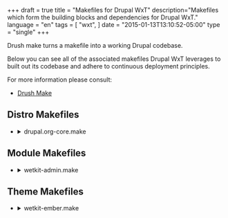 +++
draft = true
title = "Makefiles for Drupal WxT"
description="Makefiles which form the building blocks and dependencies for Drupal WxT."
language = "en"
tags = [
    "wxt",
]
date = "2015-01-13T13:10:52-05:00"
type = "single"
+++

Drush make turns a makefile into a working Drupal codebase.

Below you can see all of the associated makefiles Drupal WxT leverages to built out its codebase and adhere to continuous deployment principles.

For more information please consult:

* [Drush Make][drush_make]

## Distro Makefiles

<ul class="linenums list-unstyled wb-prettify all-pre">
    <li>
        <details>
            <summary>drupal.org-core.make</summary>
            <p><pre class="nowrap">
    api = 2
    core = 7.x

    projects[drupal][version] = 7.41
    projects[drupal][type] = core

    ; Patches for Drupal Core
    projects[drupal][patch][405360] = http://drupal.org/files/issues/aria-describedby_2.patch
    projects[drupal][patch][460408] = http://drupal.org/files/issues/menu-access_unpublished-nodes_460408-157.patch
    projects[drupal][patch][728702] = http://drupal.org/files/issues/install-redirect-on-empty-database-728702-36.patch
    projects[drupal][patch][865536] = http://drupal.org/files/drupal-865536-204.patch
    projects[drupal][patch][889772] = http://drupal.org/files/issues/drupal7-backport-889772-186.patch
    projects[drupal][patch][1081266] = http://drupal.org/files/drupal-1081266-102-drupal_get_filename-D7.patch
    projects[drupal][patch][1443308] = http://drupal.org/files/issues/drupal-1443308-49-module_load_include-static-cache.patch
    projects[drupal][patch][1443342] = http://drupal.org/files/drupal-1443342-1-inline-file_uri_scheme-in-file_stream_wrapper_uri_normalize.patch
    projects[drupal][patch][1470656] = http://drupal.org/files/drupal-1470656-14.patch
    projects[drupal][patch][1710656] = http://drupal.org/files/drupal-1710656-3-skip-hidden-menu-items-D7.patch
    projects[drupal][patch][1772316] = http://drupal.org/files/drupal7-allow_change_system-requirements-1772316-18.patch
    projects[drupal][patch][2289867] = http://drupal.org/files/issues/D7_port_fix_w3c_url_validation_html5_changes-2289867-1.patch
    projects[drupal][patch][2383823] = http://drupal.org/files/issues/2383823-check_name_empty-1.patch
    projects[drupal][patch][2339447] = http://drupal.org/files/issues/2339447-73-optimize_drupal_find_theme_functions.patch
            </pre></p>
        </details>
    </li>
    <li>
        <details>
            <summary>drupal.org.make</summary>
            <p><pre class="nowrap">
    api = 2
    core = 7.x

    ; WxT Foundation (Custom)

    projects[wetkit_admin][version] = 4.x-dev
    projects[wetkit_admin][subdir] = custom
    projects[wetkit_admin][download][type] = git
    projects[wetkit_admin][download][revision] = a475fbf
    projects[wetkit_admin][download][branch] = 7.x-4.x

    projects[wetkit_bean][version] = 4.x-dev
    projects[wetkit_bean][subdir] = custom
    projects[wetkit_bean][download][type] = git
    projects[wetkit_bean][download][revision] = f99e895
    projects[wetkit_bean][download][branch] = 7.x-4.x

    projects[wetkit_breadcrumbs][version] = 4.x-dev
    projects[wetkit_breadcrumbs][subdir] = custom
    projects[wetkit_breadcrumbs][download][type] = git
    projects[wetkit_breadcrumbs][download][branch] = 7.x-4.x

    projects[wetkit_core][version] = 4.x-dev
    projects[wetkit_core][subdir] = custom
    projects[wetkit_core][download][type] = git
    projects[wetkit_core][download][revision] = 34fb3aa
    projects[wetkit_core][download][branch] = 7.x-4.x

    projects[wetkit_demo][version] = 4.x-dev
    projects[wetkit_demo][subdir] = custom
    projects[wetkit_demo][download][type] = git
    projects[wetkit_demo][download][branch] = 7.x-4.x

    projects[wetkit_deployment][version] = 4.x-dev
    projects[wetkit_deployment][subdir] = custom
    projects[wetkit_deployment][download][type] = git
    projects[wetkit_deployment][download][revision] = 4d5a985
    projects[wetkit_deployment][download][branch] = 7.x-4.x

    projects[wetkit_images][version] = 4.x-dev
    projects[wetkit_images][subdir] = custom
    projects[wetkit_images][download][type] = git
    projects[wetkit_images][download][revision] = c1d9585
    projects[wetkit_images][download][branch] = 7.x-4.x

    projects[wetkit_language][version] = 4.x-dev
    projects[wetkit_language][subdir] = custom
    projects[wetkit_language][download][type] = git
    projects[wetkit_language][download][revision] = fafe225
    projects[wetkit_language][download][branch] = 7.x-4.x

    projects[wetkit_layouts][version] = 4.x-dev
    projects[wetkit_layouts][subdir] = custom
    projects[wetkit_layouts][download][type] = git
    projects[wetkit_layouts][download][revision] = 471b25d
    projects[wetkit_layouts][download][branch] = 7.x-4.x

    projects[wetkit_menu][version] = 4.x-dev
    projects[wetkit_menu][subdir] = custom
    projects[wetkit_menu][download][type] = git
    projects[wetkit_menu][download][revision] = 1d07c86
    projects[wetkit_menu][download][branch] = 7.x-4.x

    projects[wetkit_metatag][version] = 4.x-dev
    projects[wetkit_metatag][subdir] = custom
    projects[wetkit_metatag][download][type] = git
    projects[wetkit_metatag][download][revision] = 6df1ffb
    projects[wetkit_metatag][download][branch] = 7.x-4.x

    projects[wetkit_migrate][version] = 4.x-dev
    projects[wetkit_migrate][subdir] = custom
    projects[wetkit_migrate][download][type] = git
    projects[wetkit_migrate][download][branch] = 7.x-4.x

    projects[wetkit_og][version] = 4.x-dev
    projects[wetkit_og][subdir] = custom
    projects[wetkit_og][download][type] = git
    projects[wetkit_og][download][branch] = 7.x-4.x

    projects[wetkit_pages][version] = 4.x-dev
    projects[wetkit_pages][subdir] = custom
    projects[wetkit_pages][download][type] = git
    projects[wetkit_pages][download][revision] = a7f27ad
    projects[wetkit_pages][download][branch] = 7.x-4.x

    projects[wetkit_search][version] = 4.x-dev
    projects[wetkit_search][subdir] = custom
    projects[wetkit_search][download][type] = git
    projects[wetkit_search][download][branch] = 7.x-4.x

    projects[wetkit_test][version] = 4.x-dev
    projects[wetkit_test][subdir] = custom
    projects[wetkit_test][download][type] = git
    projects[wetkit_test][download][revision] = dd562c3
    projects[wetkit_test][download][branch] = 7.x-4.x

    projects[wetkit_theme][version] = 4.x-dev
    projects[wetkit_theme][subdir] = custom
    projects[wetkit_theme][download][type] = git
    projects[wetkit_theme][download][branch] = 7.x-4.x

    projects[wetkit_users][version] = 4.x-dev
    projects[wetkit_users][subdir] = custom
    projects[wetkit_users][download][type] = git
    projects[wetkit_users][download][branch] = 7.x-4.x

    projects[wetkit_webform][version] = 4.x-dev
    projects[wetkit_webform][subdir] = custom
    projects[wetkit_webform][download][type] = git
    projects[wetkit_webform][download][branch] = 7.x-4.x

    projects[wetkit_wetboew][version] = 4.x-dev
    projects[wetkit_wetboew][subdir] = custom
    projects[wetkit_wetboew][download][type] = git
    projects[wetkit_wetboew][download][branch] = 7.x-4.x

    projects[wetkit_widgets][version] = 4.x-dev
    projects[wetkit_widgets][subdir] = custom
    projects[wetkit_widgets][download][type] = git
    projects[wetkit_widgets][download][branch] = 7.x-4.x

    projects[wetkit_wysiwyg][version] = 4.x-dev
    projects[wetkit_wysiwyg][subdir] = custom
    projects[wetkit_wysiwyg][download][type] = git
    projects[wetkit_wysiwyg][download][branch] = 7.x-4.x

    ; WxT Foundation (Themes)

    projects[wetkit_ember][version] = 4.x-dev
    projects[wetkit_ember][download][type] = git
    projects[wetkit_ember][download][branch] = 7.x-4.x

    projects[wetkit_bootstrap][version] = 4.x-dev
    projects[wetkit_bootstrap][download][type] = git
    projects[wetkit_bootstrap][download][revision] = b3f803d
    projects[wetkit_bootstrap][download][branch] = 7.x-4.x

    projects[wetkit_shiny][version] = 4.x-dev
    projects[wetkit_shiny][download][type] = git
    projects[wetkit_shiny][download][branch] = 7.x-4.x
            </pre></p>
        </details>
    </li>
</ul>

## Module Makefiles

<ul class="linenums list-unstyled wb-prettify all-pre">
    <li>
        <details>
            <summary>wetkit-admin.make</summary>
            <p><pre class="nowrap">
    ; WetKit Admin Makefile

    api = 2
    core = 7.x

    ; Contrib

    projects[admin_menu][version] = 3.0-rc5
    projects[admin_menu][subdir] = contrib

    projects[admin_views][version] = 1.5
    projects[admin_views][subdir] = contrib

    projects[admin_select][version] = 1.5
    projects[admin_select][subdir] = contrib

    projects[backports][version] = 1.0-alpha1
    projects[backports][subdir] = contrib

    projects[date_popup_authored][version] = 1.2
    projects[date_popup_authored][subdir] = contrib

    projects[jquery_update][version] = 2.7
    projects[jquery_update][subdir] = contrib
    projects[jquery_update][patch][1969244] = http://drupal.org/files/issues/jquery_update-theme-specific-version-1969244-37.patch

    projects[module_filter][version] = 2.0
    projects[module_filter][subdir] = contrib
    projects[module_filter][patch][2445133] = http://drupal.org/files/issues/clear-link-placement-problem-on-modules-admin-page-2445133-1_0.patch

    ; Contrib for WetKit NavBar

    projects[escape_admin][version] = 1.2
    projects[escape_admin][subdir] = contrib

    projects[navbar][version] = 1.6
    projects[navbar][subdir] = contrib
    projects[navbar][patch][2377149] = http://drupal.org/files/issues/navbar_modernizr-2377149-1.patch
    projects[navbar][patch][2477473] = http://drupal.org/files/issues/2477473_navbar_narrownavbarwidth_1.patch

    projects[responsive_preview][version] = 1.1
    projects[responsive_preview][subdir] = contrib
    projects[responsive_preview][patch][2175453] = http://drupal.org/files/issues/responsive.patch
    projects[responsive_preview][patch][2256131] = http://drupal.org/files/issues/responsive_preview-subdir_site_suport-2256131-1.patch
    projects[responsive_preview][patch][2263209] = http://drupal.org/files/issues/responsive_preview-item_list-new.patch
    projects[responsive_preview][patch][2434913] = http://drupal.org/files/issues/unable_to_scroll_down-2434913-1.patch
            </pre></p>
        </details>
    </li>
    <li>
        <details>
            <summary>wetkit-bean.make</summary>
            <p><pre class="nowrap">
    ; WetKit Bean Makefile

    api = 2
    core = 7.x

    ; Modules for WetKit Bean

    projects[bean][version] = 1.9
    projects[bean][subdir] = contrib
    projects[bean][patch][1995770] = http://drupal.org/files/issues/bean-auto-entitylabel-fix-1995770-3.patch
    projects[bean][patch][2295973] = http://drupal.org/files/issues/bean_migration_support-2295973-02.patch
            </pre></p>
        </details>
    </li>
    <li>
        <details>
            <summary>wetkit-breadcrumbs.make</summary>
            <p><pre class="nowrap">
    ; WetKit Breadcrumbs Makefile

    api = 2
    core = 7.x

    ; Modules for WetKit Breadcrumbs

    projects[path_breadcrumbs][version] = 3.3
    projects[path_breadcrumbs][subdir] = contrib
    projects[path_breadcrumbs][patch][2056345] = http://drupal.org/files/issues/translatable_path-2056345-01.patch
            </pre></p>
        </details>
    </li>
    <li>
        <details>
            <summary>wetkit-core.make</summary>
            <p><pre class="nowrap">
    ; WetKit Core Makefile

    api = 2
    core = 7.x

    ; Modules

    projects[advanced_help][version] = 1.3
    projects[advanced_help][subdir] = contrib

    projects[apps][version] = 1.0-rc1
    projects[apps][subdir] = contrib

    projects[better_formats][version] = 1.0-beta1
    projects[better_formats][subdir] = contrib
    projects[better_formats][patch][1717470] = http://drupal.org/files/issues/better_formats_strict_warning-1717470-03.patch
    projects[better_formats][patch][1712360] = http://drupal.org/files/issues/better_formats_description-1712360-02.patch

    projects[ctools][version] = 1.9
    projects[ctools][subdir] = contrib
    projects[ctools][patch][2399313] = http://drupal.org/files/issues/ctools-2399313-1-Relationship-optional-context.patch
    projects[ctools][patch][2401635] = http://drupal.org/files/issues/ctools-views-content-custom-url-1417630-06.patch
    projects[ctools][patch][2265451] = http://drupal.org/files/issues/hide_empty_page_title-2265451-13.patch
    projects[ctools][patch][2437773] = http://drupal.org/files/issues/attached_css_and_js-2437773-18.patch

    projects[date][version] = 2.9
    projects[date][subdir] = contrib

    projects[defaultconfig][version] = 1.0-alpha11
    projects[defaultconfig][subdir] = contrib

    projects[devel][version] = 1.5
    projects[devel][subdir] = contrib

    projects[diff][version] = 3.2
    projects[diff][subdir] = contrib

    projects[elements][version] = 1.4
    projects[elements][subdir] = contrib

    projects[entity][version] = 1.6
    projects[entity][subdir] = contrib
    projects[entity][patch][2020325] = http://drupal.org/files/issues/entity-ctools-content-type-from-context-2020325-24.patch

    projects[entityreference][version] = 1.1
    projects[entityreference][subdir] = contrib

    projects[entityreference_prepopulate][version] = 1.5
    projects[entityreference_prepopulate][subdir] = contrib

    projects[entity_view_mode][version] = 1.0-rc1
    projects[entity_view_mode][subdir] = contrib

    projects[fape][version] = 1.2
    projects[fape][subdir] = contrib

    projects[features][version] = 2.7
    projects[features][subdir] = contrib

    projects[fences][version] = 1.x-dev
    projects[fences][subdir] = contrib
    projects[fences][type] = module
    projects[fences][download][type] = git
    projects[fences][download][revision] = 67206b5
    projects[fences][download][branch] = 7.x-1.x

    projects[field_collection][version] = 1.x-dev
    projects[field_collection][subdir] = contrib
    projects[field_collection][download][type] = git
    projects[field_collection][download][revision] = ae778f2
    projects[field_collection][download][branch] = 7.x-1.x
    projects[field_collection][patch][1344672] = http://drupal.org/files/issues/field_collection-et-1344672-187.patch
    projects[field_collection][patch][2075325] = http://drupal.org/files/issues/field_collection-field_collection_uuid-2075325-3.patch
    projects[field_collection][patch][2298877] = http://drupal.org/files/issues/migration_field_collection-2298877-02.patch

    projects[field_group][version] = 1.4
    projects[field_group][subdir] = contrib

    projects[fontawesome][version] = 2.5
    projects[fontawesome][subdir] = contrib
    projects[fontawesome][patch][2590491] = http://drupal.org/files/issues/wetkit_core-2590491-6.patch

    projects[hierarchical_select][version] = 3.0-beta2
    projects[hierarchical_select][subdir] = contrib

    projects[icon][version] = 1.0-beta6
    projects[icon][subdir] = contrib

    projects[libraries][version] = 2.2
    projects[libraries][subdir] = contrib
    projects[libraries][patch][2352251] = http://drupal.org/files/issues/0001-there-is-no-hook_libraries_paths-it-should-be-hook_l.patch

    projects[link][version] = 1.3
    projects[link][subdir] = contrib
    projects[link][patch][2055111] = http://drupal.org/files/issues/why_is_re_loading_the-2055111-4.patch

    projects[linkchecker][version] = 1.2
    projects[linkchecker][subdir] = contrib
    projects[linkchecker][patch][2340211] = http://drupal.org/files/issues/error_on_submission-2340211-10.patch.txt

    projects[menu_attributes][version] = 1.0-rc3
    projects[menu_attributes][subdir] = contrib

    projects[menu_block][version] = 2.7
    projects[menu_block][subdir] = contrib
    projects[menu_block][patch][2567871] = http://drupal.org/files/issues/support_menu_block_mode_5-2567871-2.patch
    projects[menu_block][patch][2567875] = http://drupal.org/files/issues/support_menu_block_theme_overrides-2567875-2.patch
    projects[menu_block][patch][2282933] = http://drupal.org/files/issues/menu_block-uuid-2282933-23.patch

    projects[password_policy][version] = 1.12
    projects[password_policy][subdir] = contrib

    projects[panelizer][version] = 3.2-beta1
    projects[panelizer][subdir] = contrib

    projects[panels][version] = 3.5
    projects[panels][subdir] = contrib
    projects[panels][patch][1588212] = http://drupal.org/files/issues/panels-1588212-10.patch
    projects[panels][patch][2192355] = http://drupal.org/files/issues/i18n_panels_uuid_undefined-2192355-01.patch
    projects[panels][patch][2253919] = http://drupal.org/files/issues/panels-re-generated-uuids-on-clone.patch
    projects[panels][patch][2508433] = http://drupal.org/files/issues/blocks_dont_support_optional_context-2508433-1.patch

    projects[panopoly_magic][version] = 1.28
    projects[panopoly_magic][subdir] = contrib
    projects[panopoly_magic][patch][2179413] = http://drupal.org/files/issues/panels_undefined_styles-2179413-13.patch

    projects[pathauto][version] = 1.3
    projects[pathauto][subdir] = contrib

    projects[pm_existing_pages][version] = 1.4
    projects[pm_existing_pages][subdir] = contrib

    projects[rules][version] = 2.9
    projects[rules][subdir] = contrib

    projects[splashify][version] = 1.3
    projects[splashify][subdir] = contrib

    projects[strongarm][version] = 2.0
    projects[strongarm][subdir] = contrib

    projects[token][version] = 1.6
    projects[token][subdir] = contrib

    projects[total_control][version] = 2.4
    projects[total_control][subdir] = contrib
    projects[total_control][patch][2134401] = http://drupal.org/files/issues/filtered_html_dashboard-2134401-01.patch
    projects[total_control][patch][2230019] = http://drupal.org/files/issues/array_key_exists_comments-2230019-01.patch

    projects[transliteration][version] = 3.2
    projects[transliteration][subdir] = contrib

    projects[uuid][version] = 1.0-beta1
    projects[uuid][subdir] = contrib
    projects[uuid][patch][2074621] = http://drupal.org/files/uuid_services_field_collection_revisions.patch
    projects[uuid][patch][2121031] = http://drupal.org/files/issues/uuid-empty_file-2121031-1.patch
    projects[uuid][patch][2145567] = http://drupal.org/files/issues/uuid_ctools_context-2145567-16.patch
    projects[uuid][patch][2279081] = http://drupal.org/files/issues/term_access_uuid-2279081-03.patch
    projects[uuid][patch][2391701] = http://drupal.org/files/issues/typeo_in_uuid_services_menu_description-2391701-02.patch

    projects[uuid_features][version] = 1.0-alpha4
    projects[uuid_features][subdir] = contrib
    projects[uuid_features][patch][2153157] = http://drupal.org/files/issues/uuid_features-undefined_index_when_processing_orphanned_bundles-2153157-2.patch

    projects[uuid_link][version] = 1.0-beta3
    projects[uuid_link][subdir] = contrib
    projects[uuid_link][patch][2101455] = http://drupal.org/files/uuid_link_entity_translation-2101455-9.patch
    projects[uuid_link][patch][2484927] = http://drupal.org/files/issues/linkit_uuid-2484927-8.patch

    projects[views][version] = 3.13
    projects[views][subdir] = contrib
    projects[views][patch][1331056] = http://drupal.org/files/issues/views-3.x-dev-issue_1331056-52.patch
    projects[views][patch][1863358] = http://drupal.org/files/1863358-grid-format-striping-8.patch
    projects[views][patch][2037469] = http://drupal.org/files/views-exposed-sorts-2037469-1.patch

    projects[views_autocomplete_filters][version] = 1.2
    projects[views_autocomplete_filters][subdir] = contrib

    projects[views_bootstrap][version] = 3.1
    projects[views_bootstrap][subdir] = contrib

    projects[views_bulk_operations][version] = 3.3
    projects[views_bulk_operations][subdir] = contrib

    projects[workbench][version] = 1.2
    projects[workbench][subdir] = contrib
    projects[workbench][patch][1354320] = http://drupal.org/files/content-creation-permissions-1354320-6.patch
    projects[workbench][patch][1388220] = http://drupal.org/files/workbench-my_edits_view-1388220-14.patch
    projects[workbench][patch][2075467] = http://drupal.org/files/issues/workbench_uuid-2075467-01.patch

    projects[workbench_moderation][version] = 1.x-dev
    projects[workbench_moderation][subdir] = contrib
    projects[workbench_moderation][type] = module
    projects[workbench_moderation][download][type] = git
    projects[workbench_moderation][download][revision] = a90378d
    projects[workbench_moderation][download][branch] = 7.x-1.x
    ; Trivial
    projects[workbench_moderation][patch][1237558] = http://drupal.org/files/double-messages-1237558-7.patch
    projects[workbench_moderation][patch][1732802] = http://drupal.org/files/workbench-moderation-draft-terminology-1732802-1.patch
    projects[workbench_moderation][patch][1785798] = http://drupal.org/files/workbench_moderation-revision-moderation-edit-link-1785798-14.patch
    projects[workbench_moderation][patch][1787214] = http://drupal.org/files/workbench_moderation-vbo-revision-1787214-13.patch
    projects[workbench_moderation][patch][1836680] = http://drupal.org/files/workbench-moderation-solr-index-1836680-1.patch
    projects[workbench_moderation][patch][1919706] = http://drupal.org/files/issues/workbench_moderation-entitymalformed-1919706-3.patch
    ; Extensively Tested
    projects[workbench_moderation][patch][1260112] = http://drupal.org/files/workbench_moderation_is_current-1260112-58.patch
    projects[workbench_moderation][patch][1330562] = http://drupal.org/files/workbench_moderation-entity-cache-1330562-22.patch
    projects[workbench_moderation][patch][1946392] = http://drupal.org/files/et_language-1946392-1.patch
    ; Stable
    projects[workbench_moderation][patch][1279290] = http://drupal.org/files/workbench_moderation-delete-current-unpublished-revision-1279290-16.patch
    projects[workbench_moderation][patch][1402860] = http://drupal.org/files/issues/workbench_moderation-panelizer_revisions-1402860-39.patch
    projects[workbench_moderation][patch][1408858] = http://drupal.org/files/default-moderation-state-1408858-12.patch
    projects[workbench_moderation][patch][1436260] = http://drupal.org/files/issues/1436260-workbench_moderation-states-node_save-999.patch
    projects[workbench_moderation][patch][2098151] = http://drupal.org/files/playnicewithpanels-2098151-01.patch
    projects[workbench_moderation][patch][2070389] = http://drupal.org/files/workbench_moderation-correctly_update_status-2070389-2.patch
    projects[workbench_moderation][patch][2099151] = http://drupal.org/files/workbench_moderation-better_migration_support-1445824-11.patch

    ; Libraries

    libraries[backbone][download][type] = get
    libraries[backbone][download][url] = https://github.com/jashkenas/backbone/archive/1.1.0.zip
    libraries[backbone][patch][2315315] = http://drupal.org/files/issues/backbone_source_map_distro-2315315-05.patch

    libraries[jstorage][download][type] = get
    libraries[jstorage][download][url] = https://github.com/andris9/jStorage/archive/v0.4.11.tar.gz

    libraries[underscore][download][type] = get
    libraries[underscore][download][url] = https://github.com/jashkenas/underscore/archive/1.5.2.zip
            </pre></p>
        </details>
    </li>
    <li>
        <details>
            <summary>wetkit-deployment.make</summary>
            <p><pre class="nowrap">
    ; WetKit Deployment Makefile

    api = 2
    core = 7.x

    ; Modules for WetKit Deployment

    projects[deploy][version] = 2.0-alpha3
    projects[deploy][subdir] = contrib
    projects[deploy][patch][1604938] = http://drupal.org/files/deploy-1604938_1.patch
    projects[deploy][patch][2052767] = http://drupal.org/files/deploy-undefined_variable_user-2052767-3.patch
    projects[deploy][patch][2092335] = http://drupal.org/files/deploy_new_alter_hook-2092335-4.patch
    projects[deploy][patch][2136595] = http://drupal.org/files/issues/helpful_helper_text-2136595-1.patch

    projects[deploy_services_client][version] = 1.0-beta2
    projects[deploy_services_client][subdir] = contrib

    projects[entity_dependency][version] = 1.0-alpha2
    projects[entity_dependency][subdir] = contrib
    projects[entity_dependency][patch][1589794] = http://drupal.org/files/entity_dependency_iterator_documentation-1589794-1.patch
    projects[entity_dependency][patch][1590280] = http://drupal.org/files/entity_dependency_comment_typos-1590280-1.patch
    projects[entity_dependency][patch][1772372] = http://drupal.org/files/documentation-1772372.patch
    projects[entity_dependency][patch][2051797] = http://drupal.org/files/2051797-file-bug-1.patch

    projects[entity_menu_links][version] = 1.0-alpha2
    projects[entity_menu_links][subdir] = contrib
    projects[entity_menu_links][patch][2089133] = http://drupal.org/files/issues/wetkit_deployment_entity_menu_links_create_new_menu-2089133-12.patch

    projects[environment_indicator][version] = 2.5
    projects[environment_indicator][subdir] = contrib

    projects[quicktabs][version] = 3.6
    projects[quicktabs][subdir] = contrib

    projects[services][version] = 3.12
    projects[services][subdir] = contrib
    projects[services][patch][2475119] = http://drupal.org/files/issues/services_wrong_function_call_in_node_resource-2475119-99.patch
    projects[services][patch][2480763] = http://drupal.org/files/issues/services_resource_admin_ui_styles_inheriting_from_theme-2480763-99.patch

    projects[shared_content][version] = 1.0-beta2
    projects[shared_content][subdir] = contrib

    projects[uuid_redirect][version] = 1.x-dev
    projects[uuid_redirect][subdir] = contrib
    projects[uuid_redirect][type] = module
    projects[uuid_redirect][download][type] = git
    projects[uuid_redirect][download][revision] = ce1ab849
    projects[uuid_redirect][download][branch] = 7.x-1.x
            </pre></p>
        </details>
    </li>
    <li>
        <details>
            <summary>wetkit-images.make</summary>
            <p><pre class="nowrap">
    ; WetKit Images Makefile

    api = 2
    core = 7.x

    ; Contrib

    projects[breakpoints][version] = 1.3
    projects[breakpoints][subdir] = contrib
    projects[breakpoints][patch][2378449] = http://drupal.org/files/issues/2415363-breakpoints-menu_rebuild-13.patch

    projects[picture][version] = 2.13
    projects[picture][subdir] = contrib
            </pre></p>
        </details>
    </li>
    <li>
        <details>
            <summary>wetkit-language.make</summary>
            <p><pre class="nowrap">
    ; WetKit Language Makefile

    api = 2
    core = 7.x

    ; Contrib

    projects[entity_translation][version] = 1.0-beta4
    projects[entity_translation][subdir] = contrib
    projects[entity_translation][patch][1989084] = http://drupal.org/files/issues/entity_translation-fix-i18n-menu-item-validate-1989084-8.patch
    projects[entity_translation][patch][2166157] = http://drupal.org/files/issues/edit_draft-2557443-18.patch
    projects[entity_translation][patch][2203801] = http://drupal.org/files/issues/i18n_taxonomy_integration-2203801-5.patch
    projects[entity_translation][patch][2305547] = http://drupal.org/files/issues/entity_translation-more-defensive-code.patch
    projects[entity_translation][patch][2415189] = http://drupal.org/files/issues/entity_translation_2415189_0.patch
    projects[entity_translation][patch][2452279] = http://drupal.org/files/issues/entity_translation-duplicated-langcode-variable-edit-access.patch

    projects[features_translations][version] = 2.0
    projects[features_translations][subdir] = contrib

    projects[i18n][version] = 1.13
    projects[i18n][subdir] = contrib

    projects[i18nviews][version] = 3.x-dev
    projects[i18nviews][type] = module
    projects[i18nviews][subdir] = contrib
    projects[i18nviews][download][type] = git
    projects[i18nviews][download][revision] = fdc8c33
    projects[i18nviews][download][branch] = 7.x-3.x
    projects[i18nviews][patch][1788832] = http://drupal.org/files/issues/transformed-contextual-filter-fix-178832-10.patch

    projects[language_switch][version] = 1.0-alpha2
    projects[language_switch][subdir] = contrib

    projects[l10n_client][version] = 1.3
    projects[l10n_client][subdir] = contrib

    projects[l10n_update][version] = 1.1
    projects[l10n_update][subdir] = contrib

    projects[potx][version] = 1.0
    projects[potx][subdir] = contrib

    projects[stringoverrides][version] = 1.8
    projects[stringoverrides][subdir] = contrib

    projects[title][version] = 1.x-dev
    projects[title][type] = module
    projects[title][subdir] = contrib
    projects[title][download][type] = git
    projects[title][download][revision] = 32e8016
    projects[title][download][branch] = 7.x-1.x

    projects[variable][version] = 2.5
    projects[variable][subdir] = contrib

    projects[webform_localization][version] = 4.0-alpha14
    projects[webform_localization][subdir] = contrib
            </pre></p>
        </details>
    </li>
    <li>
        <details>
            <summary>wetkit-metatag.make</summary>
            <p><pre class="nowrap">
    ; WetKit Metatag Makefile

    api = 2
    core = 7.x

    ; Modules for WetKit Metatag

    projects[metatag][version] = 1.7
    projects[metatag][subdir] = contrib
    projects[metatag][patch][1986032] = http://drupal.org/files/issues/metatag-n2546636-4.patch
    projects[metatag][patch][2113501] = http://drupal.org/files/issues/metatag-n2113501-10.patch
    projects[metatag][patch][2546636] = http://drupal.org/files/issues/twitter-n1986032-68.patch
    projects[metatag][patch][2560649] = http://drupal.org/files/issues/metatag-n2560649-3.patch
            </pre></p>
        </details>
    </li>
    <li>
        <details>
            <summary>wetkit-migrate.make</summary>
            <p><pre class="nowrap">
    ; WetKit Migrate Makefile

    api = 2
    core = 7.x

    ; Modules needed for Migration

    projects[migrate][version] = 2.8
    projects[migrate][type] = module
    projects[migrate][subdir] = contrib
    projects[migrate][patch][2290027] = http://drupal.org/files/issues/migrate_uuid_keep-2290027-02.patch

    projects[migrate_extras][version] = 2.5
    projects[migrate_extras][type] = module
    projects[migrate_extras][subdir] = contrib
    projects[migrate_extras][patch][2126725] = http://drupal.org/files/issues/migrate_media_attributes-2126725-01.patch

    ; Libraries

    libraries[spyc][download][type] = get
    libraries[spyc][download][url] = https://github.com/mustangostang/spyc/archive/0.5.1.tar.gz

    libraries[querypath][download][type] = git
    libraries[querypath][download][branch] = 3.x
    libraries[querypath][download][revision] = eeb67cc
    libraries[querypath][download][url] = https://github.com/technosophos/querypath.git
            </pre></p>
        </details>
    </li>
    <li>
        <details>
            <summary>wetkit-og.make</summary>
            <p><pre class="nowrap">
    ; WetKit Organic Groups Makefile

    api = 2
    core = 7.x

    ; Modules for WetKit Organic Groups

    projects[og][version] = 2.7
    projects[og][subdir] = contrib
            </pre></p>
        </details>
    </li>
    <li>
        <details>
            <summary>wetkit-search.make</summary>
            <p><pre class="nowrap">
    ; WetKit Search Makefile

    api = 2
    core = 7.x

    ; Facet API

    projects[date_facets][version] = 1.x-dev
    projects[date_facets][type] = module
    projects[date_facets][subdir] = contrib
    projects[date_facets][download][type] = git
    projects[date_facets][download][revision] = f2951ca
    projects[date_facets][download][branch] = 7.x-1.x
    projects[date_facets][patch][2016601] = http://drupal.org/files/issues/date_facets-date-facets-displayed-as-keys-2016601-6.patch
    projects[date_facets][patch][2280631] = http://drupal.org/files/issues/date_facets_beta2_dev_Missing_argument_2_Undifined_Index_index_id_field-2280631-5.patch

    projects[facetapi][version] = 1.5
    projects[facetapi][subdir] = contrib
    projects[facetapi][patch][2378693] = http://drupal.org/files/issues/notice_undefined-2378693-3.patch

    projects[facetapi_bonus][version] = 1.x-dev
    projects[facetapi_bonus][type] = module
    projects[facetapi_bonus][subdir] = contrib
    projects[facetapi_bonus][download][type] = git
    projects[facetapi_bonus][download][revision] = 1f2e720
    projects[facetapi_bonus][download][branch] = 7.x-1.x
    projects[facetapi_bonus][patch][1844680] = http://drupal.org/files/facetapi-warning.patch

    projects[facetapi_i18n][version] = 1.0-beta2
    projects[facetapi_i18n][subdir] = contrib
    projects[facetapi_i18n][patch][1741444] = http://drupal.org/files/double-encoding-fix-1741444-9.patch
    projects[facetapi_i18n][patch][2027055] = http://drupal.org/files/missing_reset_filters-2027055-01.patch

    ; Contrib Modules

    projects[custom_search][version] = 1.18
    projects[custom_search][subdir] = contrib

    projects[search404][version] = 1.3
    projects[search404][subdir] = contrib
            </pre></p>
        </details>
    </li>
    <li>
        <details>
            <summary>wetkit-webform.make</summary>
            <p><pre class="nowrap">
    ; WetKit Webform Makefile

    api = 2
    core = 7.x

    ; Modules

    projects[webform][version] = 4.11
    projects[webform][subdir] = contrib
    projects[webform][patch][2076483] = http://drupal.org/files/issues/webform_uuid-2076483-5.patch
            </pre></p>
        </details>
    </li>
    <li>
        <details>
            <summary>wetkit-wetboew.make</summary>
            <p><pre class="nowrap">
    ; WetKit WETBOEW Makefile

    api = 2
    core = 7.x

    ; Library for the Web Experience Toolkit jQuery Framework

    libraries[wet-boew][download][type] = get
    libraries[wet-boew][download][url] = https://github.com/wet-boew/wet-boew-cdn/archive/v4.0.18.tar.gz

    libraries[theme-wet-boew][download][type] = get
    libraries[theme-wet-boew][download][url] = https://github.com/wet-boew/themes-cdn/archive/v4.0.18-theme-wet-boew.tar.gz

    libraries[theme-base][download][type] = get
    libraries[theme-base][download][url] = https://github.com/wet-boew/themes-cdn/archive/v4.0.18-theme-base.tar.gz

    libraries[theme-gc-intranet][download][type] = get
    libraries[theme-gc-intranet][download][url] = https://github.com/wet-boew/themes-cdn/archive/v4.0.18-theme-gc-intranet.tar.gz

    libraries[theme-gcwu-fegc][download][type] = get
    libraries[theme-gcwu-fegc][download][url] = https://github.com/wet-boew/themes-cdn/archive/v4.0.18-theme-gcwu-fegc.tar.gz

    libraries[theme-gcweb][download][type] = get
    libraries[theme-gcweb][download][url] = https://github.com/wet-boew/themes-cdn/archive/v4.0.18-gcweb.tar.gz

    libraries[theme-ogpl][download][type] = get
    libraries[theme-ogpl][download][url] = https://github.com/wet-boew/themes-cdn/archive/v4.0.18-theme-ogpl.tar.gz
            </pre></p>
        </details>
    </li>
    <li>
        <details>
            <summary>wetkit-widgets.make</summary>
            <p><pre class="nowrap">
    ; WetKit Widgets Makefile

    api = 2
    core = 7.x

    projects[file_entity][version] = 2.0-beta2
    projects[file_entity][subdir] = contrib
    projects[file_entity][patch][2000934] = http://drupal.org/files/issues/allow_selection_of-2000934-30.patch
    projects[file_entity][patch][2198973] = http://drupal.org/files/issues/file_entity_override_widgets-2198973-01.patch

    projects[file_lock][version] = 2.0
    projects[file_lock][subdir] = contrib

    projects[media][version] = 2.0-beta1
    projects[media][subdir] = contrib
    projects[media][patch][2084287] = http://drupal.org/files/issues/media-file-name-focus-2084287-2.patch
    projects[media][patch][2187771] = http://drupal.org/files/issues/media_alt_attributes-2129273-24.patch
    projects[media][patch][2126697] = http://drupal.org/files/issues/media_wysiwyg_2126697-53.patch
    projects[media][patch][2272567] = http://drupal.org/files/issues/media_dialog_appears-2272567-8.patch
    projects[media][patch][2308487] = http://drupal.org/files/issues/media-alt-title-double-encoded-2308487-2.patch
            </pre></p>
        </details>
    </li>
    <li>
        <details>
            <summary>wetkit-wysiwyg.make</summary>
            <p><pre class="nowrap">
    ; WetKit WYSIWYG Makefile

    api = 2
    core = 7.x

    ; Contrib

    projects[linkit][version] = 3.4
    projects[linkit][subdir] = contrib
    projects[linkit][patch][2381549] = http://drupal.org/files/issues/linkit_improvements-2381549-8.patch

    projects[wysiwyg][version] = 2.x-dev
    projects[wysiwyg][subdir] = contrib
    projects[wysiwyg][download][type] = git
    projects[wysiwyg][download][revision] = 37dc07d
    projects[wysiwyg][download][branch] = 7.x-2.x
    projects[wysiwyg][patch][1786732] = http://drupal.org/files/wysiwyg-arbitrary_image_paths_markitup-1786732-3.patch

    ; Include our Editors

    libraries[ckeditor][download][type] = get
    libraries[ckeditor][download][url] = http://download.cksource.com/CKEditor/CKEditor/CKEditor%204.3.5/ckeditor_4.3.5_standard.zip

    libraries[markitup][download][type] = get
    libraries[markitup][download][url] = https://github.com/markitup/1.x/tarball/master
    libraries[markitup][patch][1715642] = http://drupal.org/files/1715642-adding-html-set-markitup-editor.patch
            </pre></p>
        </details>
    </li>
</ul>

## Theme Makefiles

<ul class="linenums list-unstyled wb-prettify all-pre">
    <li>
        <details>
            <summary>wetkit-ember.make</summary>
            <p><pre class="nowrap">
    ; WetKit Ember Makefile

    core = 7.x
    api = 2

    ; Theme(s)

    projects[ember][version] = 2.0-alpha3
    projects[ember][type] = theme
    projects[ember][patch][2576461] = http://drupal.org/files/issues/ember_logic_causing-2576461-3.patch
            </pre></p>
        </details>
    </li>
    <li>
        <details>
            <summary>wetkit-bootstrap.make</summary>
            <p><pre class="nowrap">
    ; WetKit Bootstrap Makefile

    core = 7.x
    api = 2

    ; Theme(s)

    projects[bootstrap][version] = 3.1-beta2
    projects[bootstrap][type] = theme
    projects[bootstrap][patch][2098551] = http://drupal.org/files/issues/registry_alter_does_not-2098551-42.patch
    projects[bootstrap][patch][2311463] = http://drupal.org/files/issues/patch_bootstrap_wetkit-2311463-05.patch
    projects[bootstrap][patch][2369235] = http://drupal.org/files/issues/bootstrap_password_policy-2369235-01.patch
    projects[bootstrap][patch][2404405] = http://drupal.org/files/issues/bootstrap-modal-nav-offset-jslint-2404405-2.patch
    projects[bootstrap][patch][2416485] = http://drupal.org/files/issues/preg_grep_in-2416485-4.patch
            </pre></p>
        </details>
    </li>
</ul>


<!-- Links Referenced -->

[drush_make]:          http://drushcommands.com/drush-6x/make/make
